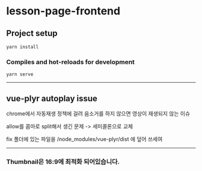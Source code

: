 # lesson-page-frontend

## Project setup
```
yarn install
```

### Compiles and hot-reloads for development
```
yarn serve
```

***

## vue-plyr autoplay issue

chrome에서 자동재생 정책에 걸려 음소거를 하지 않으면 영상이 재생되지 않는 이슈

allow를 콤마로 split해서 생긴 문제 -> 세미콜론으로 교체

fix 폴더에 있는 파일을 /node_modules/vue-plyr/dist 에 덮어 쓰세여

***

### Thumbnail은 16:9에 최적화 되어있습니다.